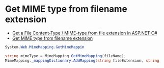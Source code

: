 # Get MIME type from filename extension

- [Get a File Content-Type / MIME-type from file extension in ASP.NET C#](https://www.ryadel.com/en/get-file-content-mime-type-from-extension-asp-net-mvc-core/)
- [Get MIME type from filename extension](https://stackoverflow.com/questions/1029740/get-mime-type-from-filename-extension)

```c#
System.Web.MimeMapping.GetMimeMappin

string mimeType = MimeMapping.GetMimeMapping(fileName);
MimeMapping._mappingDictionary.AddMapping(string fileExtension, string mimeType)
```
